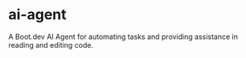 # ai-agent

A Boot.dev AI Agent for automating tasks and providing assistance in reading and editing code.

